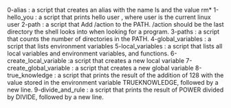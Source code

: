 0-alias : a script that creates an alias with the name ls and the value rm*
1-hello_you : a script that prints hello user , where user is the current linux user
 2-path : a script that Add /action to the PATH. /action should be the last directory the shell looks into when looking for a program.
3-paths :  a script that counts the number of directories in the PATH.
4-global_variables : a script that lists environment variables
5-local_variables : a script that lists all local variables and environment variables, and functions.
6-create_local_variable :a script that creates a new local variable
7-create_global_variable : a script that creates a new global variable
8-true_knowledge : a script that prints the result of the addition of 128 with the value stored in the environment variable TRUEKNOWLEDGE, followed by a new line.
9-divide_and_rule : a script that prints the result of POWER divided by DIVIDE, followed by a new line.

